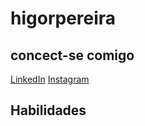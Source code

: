 # higorpereira

## concect-se comigo
[LinkedIn](https://www.linkedin.com/in/higor-rafael-the?utm_source=share&utm_campaign=share_via&utm_content=profile&utm_medium=android_app)
[Instagram](https://www.instagram.com/h.igor.rafael?igsh=MWFuM3Qyem9xNnhobA==)


## Habilidades
